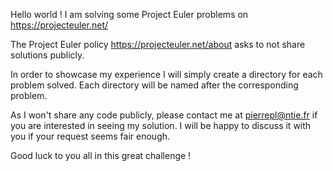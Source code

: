 Hello world ! I am solving some Project Euler problems on https://projecteuler.net/

The Project Euler policy https://projecteuler.net/about asks to not share solutions publicly.

In order to showcase my experience I will simply create a directory for each problem solved.
Each directory will be named after the corresponding problem.

As I won't share any code publicly, please contact me at pierrepl@ntie.fr if you are interested in seeing my solution.
I will be happy to discuss it with you if your request seems fair enough.

Good luck to you all in this great challenge !
